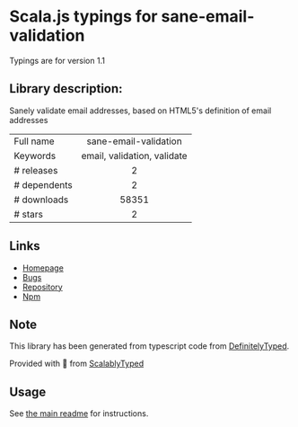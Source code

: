 
# Scala.js typings for sane-email-validation

Typings are for version 1.1

## Library description:
Sanely validate email addresses, based on HTML5's definition of email addresses

|                    |                 |
| ------------------ | :-------------: |
| Full name          | sane-email-validation |
| Keywords           | email, validation, validate |
| # releases         | 2 |
| # dependents       | 2 |
| # downloads        | 58351 |
| # stars            | 2 |

## Links
- [Homepage](https://github.com/scottgonzalez/sane-email-validation)
- [Bugs](https://github.com/scottgonzalez/sane-email-validation/issues)
- [Repository](https://github.com/scottgonzalez/sane-email-validation)
- [Npm](https://www.npmjs.com/package/sane-email-validation)
    


## Note
This library has been generated from typescript code from [DefinitelyTyped](https://definitelytyped.org).

Provided with :purple_heart: from [ScalablyTyped](https://github.com/oyvindberg/ScalablyTyped)

## Usage
See [the main readme](../../readme.md) for instructions.


